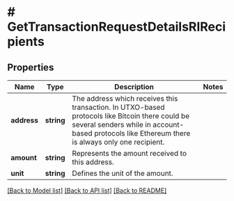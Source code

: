 # # GetTransactionRequestDetailsRIRecipients

## Properties

Name | Type | Description | Notes
------------ | ------------- | ------------- | -------------
**address** | **string** | The address which receives this transaction. In UTXO-based protocols like Bitcoin there could be several senders while in account-based protocols like Ethereum there is always only one recipient. |
**amount** | **string** | Represents the amount received to this address. |
**unit** | **string** | Defines the unit of the amount. |

[[Back to Model list]](../../README.md#models) [[Back to API list]](../../README.md#endpoints) [[Back to README]](../../README.md)
